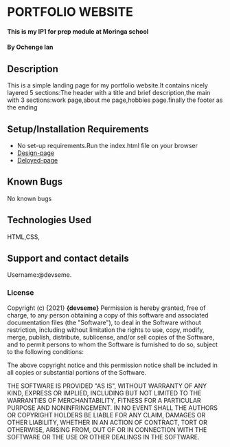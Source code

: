 # PORTFOLIO WEBSITE
#### This is my IP1 for prep module at Moringa school
#### By **Ochenge Ian**
## Description
This is a simple landing page for my portfolio website.It contains nicely layered 5 sections:The header with a title and brief description,the main with 3 sections:work page,about me page,hobbies page.finally the footer as the ending 
## Setup/Installation Requirements
* No set-up requirements.Run the index.html file on your browser
* [Design-page](https://www.figma.com/file/A815GxuPeFfDFEsMM1wbNu/devseme-portfolio?node-id=1%3A2)
* [Deloyed-page](https://devseme.github.io/PORTFOLIO/#contact)
## Known Bugs
No known bugs
## Technologies Used
HTML,CSS,
## Support and contact details
Username:@devseme.
### License

Copyright (c) {2021} **{devseme}**
Permission is hereby granted, free of charge, to any person obtaining a copy
of this software and associated documentation files (the "Software"), to deal
in the Software without restriction, including without limitation the rights
to use, copy, modify, merge, publish, distribute, sublicense, and/or sell
copies of the Software, and to permit persons to whom the Software is
furnished to do so, subject to the following conditions:

The above copyright notice and this permission notice shall be included in all
copies or substantial portions of the Software.

THE SOFTWARE IS PROVIDED "AS IS", WITHOUT WARRANTY OF ANY KIND, EXPRESS OR
IMPLIED, INCLUDING BUT NOT LIMITED TO THE WARRANTIES OF MERCHANTABILITY,
FITNESS FOR A PARTICULAR PURPOSE AND NONINFRINGEMENT. IN NO EVENT SHALL THE
AUTHORS OR COPYRIGHT HOLDERS BE LIABLE FOR ANY CLAIM, DAMAGES OR OTHER
LIABILITY, WHETHER IN AN ACTION OF CONTRACT, TORT OR OTHERWISE, ARISING FROM,
OUT OF OR IN CONNECTION WITH THE SOFTWARE OR THE USE OR OTHER DEALINGS IN THE
SOFTWARE.
